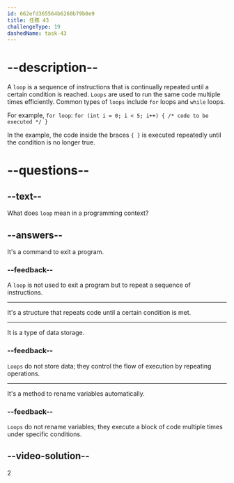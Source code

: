 ```yaml
---
id: 662efd365564b6260b79b0e9
title: 任務 43
challengeType: 19
dashedName: task-43
---
```


# --description--

A `loop` is a sequence of instructions that is continually repeated until a certain condition is reached. `Loops` are used to run the same code multiple times efficiently. Common types of `loops` include `for` loops and `while` loops.

For example, `for loop`: `for (int i = 0; i < 5; i++) { /* code to be executed */ }`

In the example, the code inside the braces `{ }` is executed repeatedly until the condition is no longer true.

# --questions--

## --text--

What does `loop` mean in a programming context?

## --answers--

It's a command to exit a program.

### --feedback--

A `loop` is not used to exit a program but to repeat a sequence of instructions.

---

It's a structure that repeats code until a certain condition is met.

---

It is a type of data storage.

### --feedback--

`Loops` do not store data; they control the flow of execution by repeating operations.

---

It's a method to rename variables automatically.

### --feedback--

`Loops` do not rename variables; they execute a block of code multiple times under specific conditions.

## --video-solution--

2
